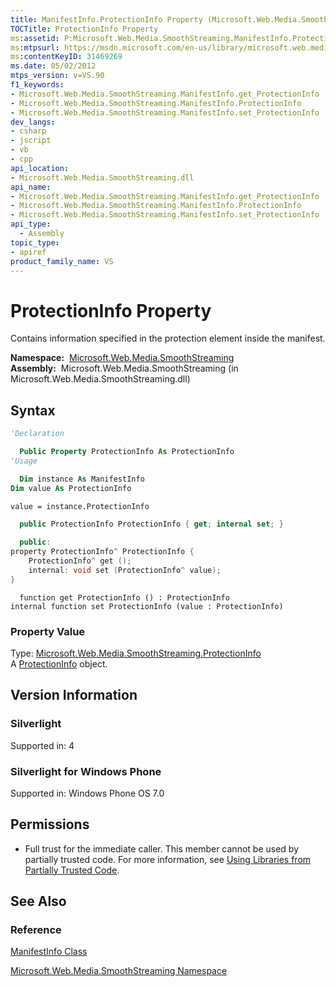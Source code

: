```yaml
---
title: ManifestInfo.ProtectionInfo Property (Microsoft.Web.Media.SmoothStreaming)
TOCTitle: ProtectionInfo Property
ms:assetid: P:Microsoft.Web.Media.SmoothStreaming.ManifestInfo.ProtectionInfo
ms:mtpsurl: https://msdn.microsoft.com/en-us/library/microsoft.web.media.smoothstreaming.manifestinfo.protectioninfo(v=VS.90)
ms:contentKeyID: 31469269
ms.date: 05/02/2012
mtps_version: v=VS.90
f1_keywords:
- Microsoft.Web.Media.SmoothStreaming.ManifestInfo.get_ProtectionInfo
- Microsoft.Web.Media.SmoothStreaming.ManifestInfo.ProtectionInfo
- Microsoft.Web.Media.SmoothStreaming.ManifestInfo.set_ProtectionInfo
dev_langs:
- csharp
- jscript
- vb
- cpp
api_location:
- Microsoft.Web.Media.SmoothStreaming.dll
api_name:
- Microsoft.Web.Media.SmoothStreaming.ManifestInfo.get_ProtectionInfo
- Microsoft.Web.Media.SmoothStreaming.ManifestInfo.ProtectionInfo
- Microsoft.Web.Media.SmoothStreaming.ManifestInfo.set_ProtectionInfo
api_type:
  - Assembly
topic_type:
- apiref
product_family_name: VS
---
```


# ProtectionInfo Property

Contains information specified in the protection element inside the manifest.

**Namespace:**  [Microsoft.Web.Media.SmoothStreaming](microsoft-web-media-smoothstreaming-namespace_1.md)  
**Assembly:**  Microsoft.Web.Media.SmoothStreaming (in Microsoft.Web.Media.SmoothStreaming.dll)

## Syntax

```vb
'Declaration

  Public Property ProtectionInfo As ProtectionInfo
'Usage

  Dim instance As ManifestInfo
Dim value As ProtectionInfo

value = instance.ProtectionInfo
```

```csharp
  public ProtectionInfo ProtectionInfo { get; internal set; }
```

```cpp
  public:
property ProtectionInfo^ ProtectionInfo {
    ProtectionInfo^ get ();
    internal: void set (ProtectionInfo^ value);
}
```

```jscript
  function get ProtectionInfo () : ProtectionInfo
internal function set ProtectionInfo (value : ProtectionInfo)
```

### Property Value

Type: [Microsoft.Web.Media.SmoothStreaming.ProtectionInfo](protectioninfo-class-microsoft-web-media-smoothstreaming_1.md)  
A [ProtectionInfo](protectioninfo-class-microsoft-web-media-smoothstreaming_1.md) object.  

## Version Information

### Silverlight

Supported in: 4  

### Silverlight for Windows Phone

Supported in: Windows Phone OS 7.0  

## Permissions

  - Full trust for the immediate caller. This member cannot be used by partially trusted code. For more information, see [Using Libraries from Partially Trusted Code](https://msdn.microsoft.com/library/8skskf63).

## See Also

### Reference

[ManifestInfo Class](manifestinfo-class-microsoft-web-media-smoothstreaming_1.md)

[Microsoft.Web.Media.SmoothStreaming Namespace](microsoft-web-media-smoothstreaming-namespace_1.md)

